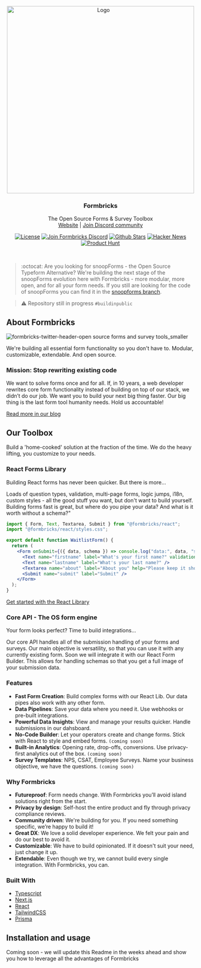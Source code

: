 <p align="center">
<a href="https://github.com/formbricks/formbricks">
    <img src="https://user-images.githubusercontent.com/675065/203262290-3c2bc5b8-839c-468a-b675-e26a369c7fe2.png" alt="Logo" width="500">
  </a>
  <h3 align="center">Formbricks</h3>

  <p align="center">
    The Open Source Forms & Survey Toolbox
    <br />
    <a href="https://formbricks.com/">Website</a>  |  <a href="https://formbricks.com/discord">Join Discord community</a>
  </p>
</p>

<p align="center">
<a href="https://github.com/formbricks/formbricks/blob/main/LICENSE"><img src="https://img.shields.io/badge/license-MIT-purple" alt="License"></a> <a href="https://formbricks.com/discord"><img src="https://img.shields.io/discord/979077669410979880?label=Discord&logo=discord&logoColor=%23fff" alt="Join Formbricks Discord"></a> <a href="https://github.com/formbricks/formbricks/stargazers"><img src="https://img.shields.io/github/stars/formbricks/formbricks?logo=github" alt="Github Stars"></a>
   <a href="https://news.ycombinator.com/item?id=32303986"><img src="https://img.shields.io/badge/Hacker%20News-122-%23FF6600" alt="Hacker News"></a>
   <a href="https://www.producthunt.com/products/snoopforms"><img src="https://img.shields.io/badge/Product%20Hunt-%232%20Product%20of%20the%20Day-orange?logo=producthunt&logoColor=%23fff" alt="Product Hunt"></a>
</p>

<br/>

> :octocat: Are you looking for snoopForms - the Open Source Typeform Alternative? We're building the next stage of the snoopForms evolution here with Formbricks - more modular, more open, and for all your form needs. If you still are looking for the code of snoopForms you can find it in the [snoopforms branch](https://github.com/formbricks/formbricks/tree/snoopforms).

> :warning: Repository still in progress `#buildinpublic`

## About Formbricks

![formbricks-twitter-header-open source forms and survey tools_smaller](https://user-images.githubusercontent.com/72809645/201055057-0883bbcf-86f2-4ea1-83f0-3a190a12f6cd.png)

We're building all essential form functionality so you don't have to. Modular, customizable, extendable. And open source.

### Mission: Stop rewriting existing code

We want to solve forms once and for all. If, in 10 years, a web developer rewrites core form functionality instead of building on top of our stack, we didn’t do our job. We want you to build your next big thing faster. Our big thing is the last form tool humanity needs. Hold us accountable!

[Read more in our blog](https://formbricks.com/blog/snoopforms-becomes-formbricks)

## Our Toolbox

Build a 'home-cooked' solution at the fraction of the time. We do the heavy lifting, you customize to your needs.

### React Forms Library

Building React forms has never been quicker. But there is more...

Loads of question types, validation, multi-page forms, logic jumps, i18n, custom styles - all the good stuff you want, but don't want to build yourself.
Building forms fast is great, but where do you pipe your data? And what is it worth without a schema?"

```jsx
import { Form, Text, Textarea, Submit } from "@formbricks/react";
import "@formbricks/react/styles.css";

export default function WaitlistForm() {
  return (
    <Form onSubmit={({ data, schema }) => console.log("data:", data, "schema:", schema)}>
      <Text name="firstname" label="What's your first name?" validation="required" />
      <Text name="lastname" label="What's your last name?" />
      <Textarea name="about" label="About you" help="Please keep it short" />
      <Submit name="submit" label="Submit" />
    </Form>
  );
}
```

[Get started with the React Library](https://formbricks.com/docs/react-form-library/introduction)

### Core API - The OS form engine

Your form looks perfect? Time to build integrations...

Our core API handles all of the submission handling of your forms and surveys. Our main objective is versatility, so that you can use it with any currently existing form. Soon we will integrate it with our React Form Builder. This allows for handling schemas so that you get a full image of your submission data.

### Features

- **Fast Form Creation**: Build complex forms with our React Lib. Our data pipes also work with any other form.
- **Data Pipelines**: Save your data where you need it. Use webhooks or pre-built integrations.
- **Powerful Data Insights**: View and manage your results quicker. Handle submissions in our dahsboard.
- **No-Code Builder**: Let your operators create and change forms. Stick with React to style and embed forms. `(coming soon)`
- **Built-in Analytics**: Opening rate, drop-offs, conversions. Use privacy-first analytics out of the box. `(coming soon)`
- **Survey Templates**: NPS, CSAT, Employee Surveys. Name your business objective, we have the questions. `(coming soon)`

### Why Formbricks

- **Futureproof**: Form needs change. With Formbricks you’ll avoid island solutions right from the start.
- **Privacy by design**: Self-host the entire product and fly through privacy compliance reviews.
- **Community driven**: We're building for you. If you need something specific, we’re happy to build it!
- **Great DX**: We love a solid developer experience. We felt your pain and do our best to avoid it.
- **Customizable**: We have to build opinionated. If it doesn't suit your need, just change it up.
- **Extendable**: Even though we try, we cannot build every single integration. With Formbricks, you can.

### Built With

- [Typescript](https://www.typescriptlang.org/)
- [Next.js](https://nextjs.org/)
- [React](https://reactjs.org/)
- [TailwindCSS](https://tailwindcss.com/)
- [Prisma](https://prisma.io/)

## Installation and usage

Coming soon - we will update this Readme in the weeks ahead and show you how to leverage all the advantages of Formbricks
